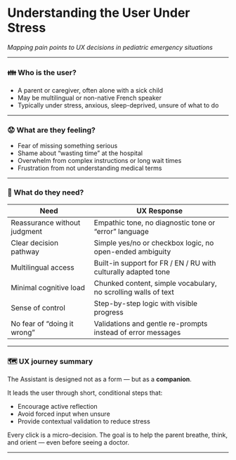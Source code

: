 # Understanding the User Under Stress
*Mapping pain points to UX decisions in pediatric emergency situations*

---

### 👪 Who is the user?

- A parent or caregiver, often alone with a sick child
- May be multilingual or non-native French speaker
- Typically under stress, anxious, sleep-deprived, unsure of what to do

---

### 😟 What are they feeling?

- Fear of missing something serious
- Shame about “wasting time” at the hospital
- Overwhelm from complex instructions or long wait times
- Frustration from not understanding medical terms

---

### 🧩 What do they need?

| Need                                  | UX Response                                                  |
|---------------------------------------|---------------------------------------------------------------|
| Reassurance without judgment          | Empathic tone, no diagnostic tone or “error” language         |
| Clear decision pathway                | Simple yes/no or checkbox logic, no open-ended ambiguity      |
| Multilingual access                   | Built-in support for FR / EN / RU with culturally adapted tone|
| Minimal cognitive load                | Chunked content, simple vocabulary, no scrolling walls of text|
| Sense of control                      | Step-by-step logic with visible progress                      |
| No fear of “doing it wrong”           | Validations and gentle re-prompts instead of error messages   |

---

### 🗺️ UX journey summary

The Assistant is designed not as a form — but as a **companion**.

It leads the user through short, conditional steps that:
- Encourage active reflection
- Avoid forced input when unsure
- Provide contextual validation to reduce stress

Every click is a micro-decision.
The goal is to help the parent breathe, think, and orient — even before seeing a doctor.

---
